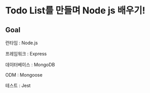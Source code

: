 # Todo List를 만들며 Node js 배우기!

## Goal

런타임 : Node.js

프레임워크 : Express

데이터베이스 : MongoDB

ODM : Mongoose

테스트 : Jest
